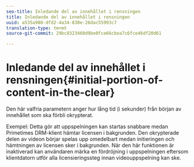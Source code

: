 ```yaml
---
seo-title: Inledande del av innehållet i rensningen
title: Inledande del av innehållet i rensningen
uuid: a535a980-dfd2-4a34-830e-26dac55993c7
translation-type: tm+mt
source-git-commit: 29bc8323460d9be0fce66cbea7c6fce46df20d61

---
```



# Inledande del av innehållet i rensningen{#initial-portion-of-content-in-the-clear}

Den här valfria parametern anger hur lång tid (i sekunder) från början av innehållet som ska förbli okrypterat.

Exempel: Detta gör att uppspelningen kan startas snabbare medan Primetimes DRM-klient hämtar licensen i bakgrunden. Den okrypterade delen av videon börjar spelas upp omedelbart medan initieringen och hämtningen av licensen sker i bakgrunden. När den här funktionen är inaktiverad kan användaren märka en fördröjning i uppspelningen eftersom klientdatorn utför alla licensieringssteg innan videouppspelning kan ske.

